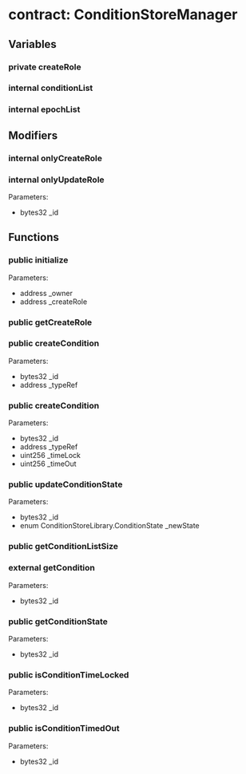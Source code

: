 
# contract: ConditionStoreManager


## Variables

### private createRole

### internal conditionList

### internal epochList

## Modifiers

### internal onlyCreateRole

### internal onlyUpdateRole
Parameters:
* bytes32 _id

## Functions

### public initialize
Parameters:
* address _owner
* address _createRole

### public getCreateRole

### public createCondition
Parameters:
* bytes32 _id
* address _typeRef

### public createCondition
Parameters:
* bytes32 _id
* address _typeRef
* uint256 _timeLock
* uint256 _timeOut

### public updateConditionState
Parameters:
* bytes32 _id
* enum ConditionStoreLibrary.ConditionState _newState

### public getConditionListSize

### external getCondition
Parameters:
* bytes32 _id

### public getConditionState
Parameters:
* bytes32 _id

### public isConditionTimeLocked
Parameters:
* bytes32 _id

### public isConditionTimedOut
Parameters:
* bytes32 _id
